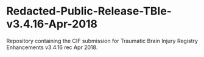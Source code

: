 # Redacted-Public-Release-TBIe-v3.4.16-Apr-2018
Repository containing the CIF submission for Traumatic Brain Injury Registry Enhancements v3.4.16 rec Apr 2018.
